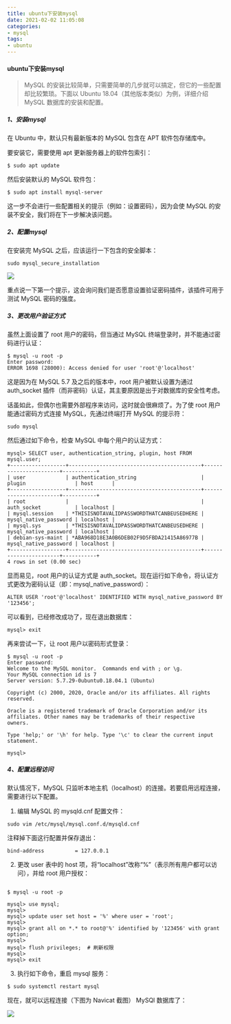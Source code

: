 ```yaml
---
title: ubuntu下安装mysql
date: 2021-02-02 11:05:08
categories:
- mysql
tags:
- ubuntu
---
```


#### ubuntu下安装mysql

> MySQL 的安装比较简单，只需要简单的几步就可以搞定，但它的一些配置却比较繁琐。下面以 Ubuntu 18.04（其他版本类似）为例，详细介绍 MySQL 数据库的安装和配置。

##### 1、安装mysql

在 Ubuntu 中，默认只有最新版本的 MySQL 包含在 APT 软件包存储库中。

要安装它，需要使用 apt 更新服务器上的软件包索引：

``` linux
$ sudo apt update
```

然后安装默认的 MySQL 软件包：

``` 
$ sudo apt install mysql-server
```

这一步不会进行一些配置相关的提示（例如：设置密码），因为会使 MySQL 的安装不安全，我们将在下一步解决该问题。

##### 2、配置mysql

在安装完 MySQL 之后，应该运行一下包含的安全脚本：

```
sudo mysql_secure_installation
```

![](https://cdn.jsdelivr.net/gh/Naruto-1996/picture/images/20210202115006.png)

重点说一下第一个提示，这会询问我们是否愿意设置验证密码插件，该插件可用于测试 MySQL 密码的强度。

##### 3、更改用户验证方式

虽然上面设置了 root 用户的密码，但当通过 MySQL 终端登录时，并不能通过密码进行认证：

```
$ mysql -u root -p
Enter password:
ERROR 1698 (28000): Access denied for user 'root'@'localhost'
```

这是因为在 MySQL 5.7 及之后的版本中，root 用户被默认设置为通过 auth_socket 插件（而非密码）认证，其主要原因是出于对数据库的安全性考虑。

话虽如此，但偶尔也需要外部程序来访问，这时就会很麻烦了。为了使 root 用户能通过密码方式连接 MySQL，先通过终端打开 MySQL 的提示符：

```
sudo mysql
```

然后通过如下命令，检查 MySQL 中每个用户的认证方式：

```
mysql> SELECT user, authentication_string, plugin, host FROM mysql.user;
+------------------+-------------------------------------------+-----------------------+-----------+
| user             | authentication_string                     | plugin                | host      |
+------------------+-------------------------------------------+-----------------------+-----------+
| root             |                                           | auth_socket           | localhost |
| mysql.session    | *THISISNOTAVALIDPASSWORDTHATCANBEUSEDHERE | mysql_native_password | localhost |
| mysql.sys        | *THISISNOTAVALIDPASSWORDTHATCANBEUSEDHERE | mysql_native_password | localhost |
| debian-sys-maint | *ABA968D18E3A0B6DEB02F9D5FBDA21415A86977B | mysql_native_password | localhost |
+------------------+-------------------------------------------+-----------------------+-----------+
4 rows in set (0.00 sec)
```

显而易见，root 用户的认证方式是 auth_socket。现在运行如下命令，将认证方式更改为密码认证（即：mysql_native_password）：

```
ALTER USER 'root'@'localhost' IDENTIFIED WITH mysql_native_password BY '123456';
```

可以看到，已经修改成功了，现在退出数据库：

```
mysql> exit
```

再来尝试一下，让 root 用户以密码形式登录：

```
$ mysql -u root -p
Enter password:
Welcome to the MySQL monitor.  Commands end with ; or \g.
Your MySQL connection id is 7
Server version: 5.7.29-0ubuntu0.18.04.1 (Ubuntu)
 
Copyright (c) 2000, 2020, Oracle and/or its affiliates. All rights reserved.
 
Oracle is a registered trademark of Oracle Corporation and/or its
affiliates. Other names may be trademarks of their respective
owners.
 
Type 'help;' or '\h' for help. Type '\c' to clear the current input statement.
 
mysql>
```

##### 4、配置远程访问

默认情况下，MySQL 只监听本地主机（localhost）的连接。若要启用远程连接，需要进行以下配置。

1. 编辑 MySQL 的 mysqld.cnf 配置文件：

```
sudo vim /etc/mysql/mysql.conf.d/mysqld.cnf
```

注释掉下面这行配置并保存退出：

```
bind-address          = 127.0.0.1
```

2. 更改 user 表中的 host 项，将“localhost”改称“%”（表示所有用户都可以访问），并给 root 用户授权：

```

$ mysql -u root -p
 
mysql> use mysql;
mysql>
mysql> update user set host = '%' where user = 'root';
mysql>
mysql> grant all on *.* to root@'%' identified by '123456' with grant option;
mysql>
mysql> flush privileges;  # 刷新权限
mysql>
mysql> exit

```

3. 执行如下命令，重启 mysql 服务：

```
$ sudo systemctl restart mysql
```

现在，就可以远程连接（下图为 Navicat 截图） MySQl 数据库了：

![](https://cdn.jsdelivr.net/gh/Naruto-1996/picture/images/20210202120829.png)
